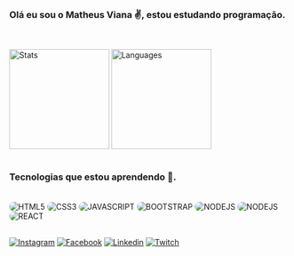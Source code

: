 ### Olá eu sou o Matheus Viana ✌️, estou estudando programação.

##

<div style="display: inline_block"><br>
<img height="180em" align="center" alt="Stats" src="https://github-readme-stats.vercel.app/api?username=vianahdev&show_icons=true&theme=dracula" />
<img height="180em" align="center" alt="Languages" src="https://github-readme-stats.vercel.app/api/top-langs/?username=vianahdev&layout=compact&theme=dracula" />
</div><br>

### Tecnologias que estou aprendendo 📝.

<div style="display: inline_block"><br>
    <img align="center" style="border-radius:10px;" alt="HTML5" src="https://img.shields.io/badge/HTML5-E34F26?style=for-the-badge&logo=html5&logoColor=white" />
    <img align="center" style="border-radius:10px;" alt="CSS3" src="https://img.shields.io/badge/CSS3-1572B6?style=for-the-badge&logo=css3&logoColor=white" />
    <img align="center" style="border-radius:10px;" alt="JAVASCRIPT" src="https://img.shields.io/badge/JavaScript-F7DF1E?style=for-the-badge&logo=javascript&logoColor=black" />
    <img align="center" style="border-radius:10px;" alt="BOOTSTRAP" src="https://img.shields.io/badge/Bootstrap-563D7C?style=for-the-badge&logo=bootstrap&logoColor=white" />
    <img align="center" style="border-radius:10px;"  alt="NODEJS" src="https://img.shields.io/badge/Node.js-43853D?style=for-the-badge&logo=node.js&logoColor=white" />
    <img align="center" style="border-radius:10px;" alt="NODEJS" src="https://img.shields.io/badge/MongoDB-4EA94B?style=for-the-badge&logo=mongodb&logoColor=white" />
    <img align="center" style="border-radius:10px;" alt="REACT" src="https://img.shields.io/badge/React-20232A?style=for-the-badge&logo=react&logoColor=61DAFB" />
</div>

##

[![Instagram](https://img.shields.io/badge/Instagram-E4405F?style=for-the-badge&logo=instagram&logoColor=white)](https://www.instagram.com/mviannah/)
[![Facebook](https://img.shields.io/badge/Facebook-1877F2?style=for-the-badge&logo=facebook&logoColor=white)](https://www.facebook.com/mathues.viana)
[![Linkedin](https://img.shields.io/badge/LinkedIn-0077B5?style=for-the-badge&logo=linkedin&logoColor=white)](https://www.linkedin.com/in/matheus-viana-3149a81b0/)
[![Twitch](https://img.shields.io/badge/Twitch-9146FF?style=for-the-badge&logo=twitch&logoColor=white)](https://www.twitch.tv/supre3m0)
